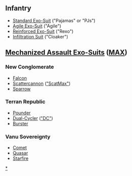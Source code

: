 ## Infantry

- [Standard Exo-Suit](Standard_Exo-Suit.md) ("Pajamas" or
  "PJs")
- [Agile Exo-Suit](Agile_Exo-Suit.md) ("Agile")
- [Reinforced Exo-Suit](Reinforced_Exo-Suit.md) ("Rexo")
- [Infiltration Suit](Infiltration_Suit.md) ("Cloaker")

## [Mechanized Assault Exo-Suits](MAX.md) ([MAX](MAX.md))

### New Conglomerate

- [Falcon](Falcon.md)
- [Scattercannon](Scattercannon.md)
  (["ScatMax"](Acronyms_and_Slang.md))
- [Sparrow](Sparrow.md)

### Terran Republic

- [Pounder](Pounder.md)
- [Dual-Cycler](Dual-Cycler.md)
  (["DC"](Acronyms_and_Slang.md))
- [Burster](Burster.md)

### Vanu Sovereignty

- [Comet](Comet.md)
- [Quasar](Quasar.md)
- [Starfire](Starfire.md)

[\*](category:Armor.md)
